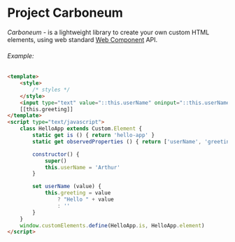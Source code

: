 # Project Carboneum

*Carboneum* - is a lightweight library to create your own custom HTML elements, using web standard [Web Component](https://www.w3.org/standards/techs/components#w3c_all) API.

###### *Example:*
```html
<template>
	<style>
		/* styles */
	</style>
	<input type="text" value="::this.userName" oninput="::this.userName = this.value">
	[[this.greeting]]
</template>
<script type="text/javascript">
	class HelloApp extends Custom.Element {
		static get is () { return 'hello-app' }
		static get observedProperties () { return ['userName', 'greeting'] }

		constructor() {
			super()
			this.userName = 'Arthur'
		}

		set userName (value) {
			this.greeting = value
				? "Hello " + value
				: ''
		}
	}
	window.customElements.define(HelloApp.is, HelloApp.element)
</script>
```
